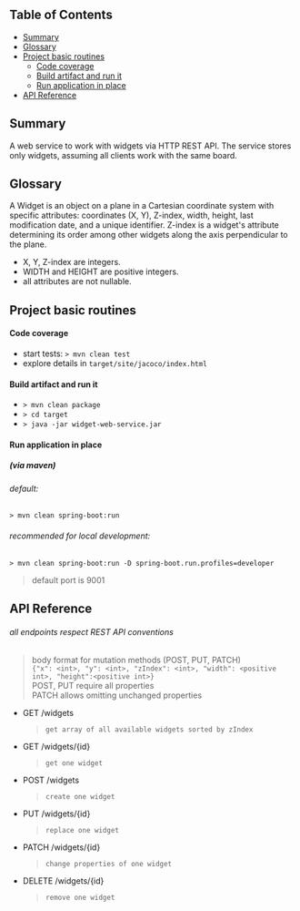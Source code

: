 ## Table of Contents
- [Summary](#summary) 
- [Glossary](#glossary)
- [Project basic routines](#project-basic-routines)
  - [Code coverage](#code-coverage)
  - [Build artifact and run it](#build-artifact-and-run-it)
  - [Run application in place](#run-application-in-place)
- [API Reference](#api-reference)


## Summary
A web service to work with widgets via HTTP REST API.
The service stores only widgets, assuming all clients work with the same board.

## Glossary
A Widget is an object on a plane in a Cartesian coordinate system with specific attributes:
coordinates (X, Y), Z-index, width, height, last modification date, and a unique identifier.
Z-index is a widget's attribute determining its order among other widgets along the axis perpendicular to the plane.

- X, Y, Z-index are integers.
- WIDTH and HEIGHT are positive integers.
- all attributes are not nullable.

## Project basic routines

#### Code coverage
- start tests: `> mvn clean test`
- explore details in `target/site/jacoco/index.html`

#### Build artifact and run it
- `> mvn clean package`
- `> cd target`
- `> java -jar widget-web-service.jar`

#### Run application in place
##### (via maven)
 
###### default:
`> mvn clean spring-boot:run`
###### recommended for local development:
`> mvn clean spring-boot:run -D spring-boot.run.profiles=developer`

> default port is 9001


## API Reference

###### all endpoints respect REST API conventions
> body format for mutation methods (POST, PUT, PATCH)\
`{"x": <int>, "y": <int>, "zIndex": <int>, "width": <positive int>, "height":<positive int>}`\
> POST, PUT require all properties\
> PATCH allows omitting unchanged properties


- GET /widgets 
  > `get array of all available widgets sorted by zIndex`
- GET /widgets/{id}
  > `get one widget`
- POST /widgets
  > `create one widget`
- PUT /widgets/{id}
  > `replace one widget`
- PATCH /widgets/{id}
  > `change properties of one widget`
- DELETE /widgets/{id}
  > `remove one widget`
